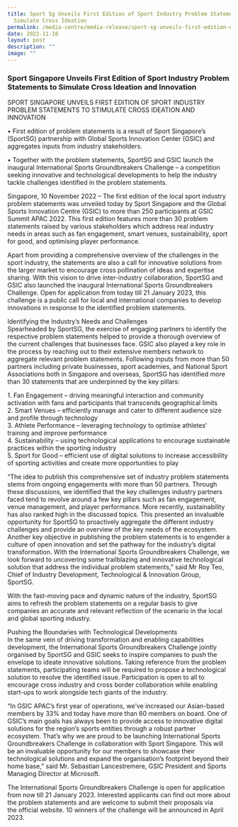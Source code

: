 ```yaml
---
title: Sport Sg Unveils First Edition of Sport Industry Problem Statements to
  Simulate Cross Ideation
permalink: /media-centre/media-release/sport-sg-unveils-first-edition-of-sport-industry-problem-statements-to/
date: 2022-11-10
layout: post
description: ""
image: ""
---
```



### **Sport Singapore Unveils First Edition of Sport Industry Problem Statements to Simulate Cross Ideation and Innovation**

SPORT SINGAPORE UNVEILS FIRST EDITION OF SPORT INDUSTRY PROBLEM STATEMENTS TO STIMULATE CROSS IDEATION AND INNOVATION  
  
• First edition of problem statements is a result of Sport Singapore’s (SportSG) partnership with Global Sports Innovation Center (GSIC) and aggregates inputs from industry stakeholders.   
  
• Together with the problem statements, SportSG and GSIC launch the inaugural International Sports Groundbreakers Challenge – a competition seeking innovative and technological developments to help the industry tackle challenges identified in the problem statements.   
  
Singapore, 10 November 2022 – The first edition of the local sport industry problem statements was unveiled today by Sport Singapore and the Global Sports Innovation Centre (GSIC) to more than 250 participants at GSIC Summit APAC 2022. This first edition features more than 30 problem statements raised by various stakeholders which address real industry needs in areas such as fan engagement, smart venues, sustainability, sport for good, and optimising player performance.   
  
Apart from providing a comprehensive overview of the challenges in the sport industry, the statements are also a call for innovative solutions from the larger market to encourage cross pollination of ideas and expertise sharing. With this vision to drive inter-industry collaboration, SportSG and GSIC also launched the inaugural International Sports Groundbreakers Challenge. Open for application from today till 21 January 2023, this challenge is a public call for local and international companies to develop innovations in response to the identified problem statements.   
  
Identifying the Industry’s Needs and Challenges  
Spearheaded by SportSG, the exercise of engaging partners to identify the respective problem statements helped to provide a thorough overview of the current challenges that businesses face. GSIC also played a key role in the process by reaching out to their extensive members network to aggregate relevant problem statements. Following inputs from more than 50 partners including private businesses, sport academies, and National Sport Associations both in Singapore and overseas, SportSG has identified more than 30 statements that are underpinned by the key pillars:   
  
1. Fan Engagement – driving meaningful interaction and community activation with fans and participants that transcends geographical limits  
2. Smart Venues – efficiently manage and cater to different audience size and profile through technology  
3. Athlete Performance – leveraging technology to optimise athletes’ training and improve performance  
4. Sustainability – using technological applications to encourage sustainable practices within the sporting industry   
5. Sport for Good – efficient use of digital solutions to increase accessibility of sporting activities and create more opportunities to play  
  
“The idea to publish this comprehensive set of industry problem statements stems from ongoing engagements with more than 50 partners. Through these discussions, we identified that the key challenges industry partners faced tend to revolve around a few key pillars such as fan engagement, venue management, and player performance. More recently, sustainability has also ranked high in the discussed topics. This presented an invaluable opportunity for SportSG to proactively aggregate the different industry challenges and provide an overview of the key needs of the ecosystem. Another key objective in publishing the problem statements is to engender a culture of open innovation and set the pathway for the industry’s digital transformation. With the International Sports Groundbreakers Challenge, we look forward to uncovering some trailblazing and innovative technological solution that address the individual problem statements,” said Mr Roy Teo, Chief of Industry Development, Technological & Innovation Group, SportSG.   
  
With the fast-moving pace and dynamic nature of the industry, SportSG aims to refresh the problem statements on a regular basis to give companies an accurate and relevant reflection of the scenario in the local and global sporting industry.  
  
Pushing the Boundaries with Technological Developments  
In the same vein of driving transformation and enabling capabilities development, the International Sports Groundbreakers Challenge jointly organised by SportSG and GSIC seeks to inspire companies to push the envelope to ideate innovative solutions. Taking reference from the problem statements, participating teams will be required to propose a technological solution to resolve the identified issue. Participation is open to all to encourage cross industry and cross border collaboration while enabling start-ups to work alongside tech giants of the industry.   
  
“In GSIC APAC’s first year of operations, we’ve increased our Asian-based members by 33% and today have more than 60 members on board. One of GSIC’s main goals has always been to provide access to innovative digital solutions for the region’s sports entities through a robust partner ecosystem. That’s why we are proud to be launching International Sports Groundbreakers Challenge in collaboration with Sport Singapore. This will be an invaluable opportunity for our members to showcase their technological solutions and expand the organisation’s footprint beyond their home base,” said Mr. Sebastian Lancestremere, GSIC President and Sports Managing Director at Microsoft.   
  
The International Sports Groundbreakers Challenge is open for application from now till 21 January 2023. Interested applicants can find out more about the problem statements and are welcome to submit their proposals via the official website. 10 winners of the challenge will be announced in April 2023.